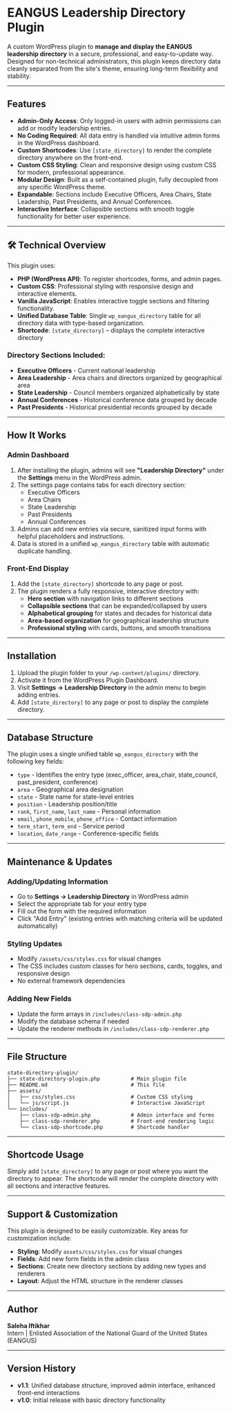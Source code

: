 # EANGUS Leadership Directory Plugin

A custom WordPress plugin to **manage and display the EANGUS leadership directory** in a secure, professional, and easy-to-update way. Designed for non-technical administrators, this plugin keeps directory data cleanly separated from the site's theme, ensuring long-term flexibility and stability.

---

## Features

- **Admin-Only Access**: Only logged-in users with admin permissions can add or modify leadership entries.
- **No Coding Required**: All data entry is handled via intuitive admin forms in the WordPress dashboard.
- **Custom Shortcodes**: Use `[state_directory]` to render the complete directory anywhere on the front-end.
- **Custom CSS Styling**: Clean and responsive design using custom CSS for modern, professional appearance.
- **Modular Design**: Built as a self-contained plugin, fully decoupled from any specific WordPress theme.
- **Expandable**: Sections include Executive Officers, Area Chairs, State Leadership, Past Presidents, and Annual Conferences.
- **Interactive Interface**: Collapsible sections with smooth toggle functionality for better user experience.

---

## 🛠️ Technical Overview

This plugin uses:

- **PHP (WordPress API)**: To register shortcodes, forms, and admin pages.
- **Custom CSS**: Professional styling with responsive design and interactive elements.
- **Vanilla JavaScript**: Enables interactive toggle sections and filtering functionality.
- **Unified Database Table**: Single `wp_eangus_directory` table for all directory data with type-based organization.
- **Shortcode**: `[state_directory]` – displays the complete interactive directory

### Directory Sections Included:
- **Executive Officers** - Current national leadership
- **Area Leadership** - Area chairs and directors organized by geographical area
- **State Leadership** - Council members organized alphabetically by state
- **Annual Conferences** - Historical conference data grouped by decade
- **Past Presidents** - Historical presidential records grouped by decade

---

## How It Works

### Admin Dashboard

1. After installing the plugin, admins will see **"Leadership Directory"** under the **Settings** menu in the WordPress admin.
2. The settings page contains tabs for each directory section:
   - Executive Officers
   - Area Chairs
   - State Leadership
   - Past Presidents
   - Annual Conferences
3. Admins can add new entries via secure, sanitized input forms with helpful placeholders and instructions.
4. Data is stored in a unified `wp_eangus_directory` table with automatic duplicate handling.

### Front-End Display

1. Add the `[state_directory]` shortcode to any page or post.
2. The plugin renders a fully responsive, interactive directory with:
   - **Hero section** with navigation links to different sections
   - **Collapsible sections** that can be expanded/collapsed by users
   - **Alphabetical grouping** for states and decades for historical data
   - **Area-based organization** for geographical leadership structure
   - **Professional styling** with cards, buttons, and smooth transitions

---

## Installation

1. Upload the plugin folder to your `/wp-content/plugins/` directory.
2. Activate it from the WordPress Plugin Dashboard.
3. Visit **Settings → Leadership Directory** in the admin menu to begin adding entries.
4. Add `[state_directory]` to any page or post to display the complete directory.

---

## Database Structure

The plugin uses a single unified table `wp_eangus_directory` with the following key fields:

- `type` - Identifies the entry type (exec_officer, area_chair, state_council, past_president, conference)
- `area` - Geographical area designation
- `state` - State name for state-level entries
- `position` - Leadership position/title
- `rank`, `first_name`, `last_name` - Personal information
- `email`, `phone_mobile`, `phone_office` - Contact information
- `term_start`, `term_end` - Service period
- `location`, `date_range` - Conference-specific fields

---

## Maintenance & Updates

### Adding/Updating Information
- Go to **Settings → Leadership Directory** in WordPress admin
- Select the appropriate tab for your entry type
- Fill out the form with the required information
- Click "Add Entry" (existing entries with matching criteria will be updated automatically)

### Styling Updates
- Modify `/assets/css/styles.css` for visual changes
- The CSS includes custom classes for hero sections, cards, toggles, and responsive design
- No external framework dependencies

### Adding New Fields
- Update the form arrays in `/includes/class-sdp-admin.php`
- Modify the database schema if needed
- Update the renderer methods in `/includes/class-sdp-renderer.php`

---

## File Structure

```
state-directory-plugin/
├── state-directory-plugin.php          # Main plugin file
├── README.md                           # This file
├── assets/
│   ├── css/styles.css                  # Custom CSS styling
│   └── js/script.js                    # Interactive JavaScript
└── includes/
    ├── class-sdp-admin.php             # Admin interface and forms
    ├── class-sdp-renderer.php          # Front-end rendering logic
    └── class-sdp-shortcode.php         # Shortcode handler
```

---

## Shortcode Usage

Simply add `[state_directory]` to any page or post where you want the directory to appear. The shortcode will render the complete directory with all sections and interactive features.

---

## Support & Customization

This plugin is designed to be easily customizable. Key areas for customization include:

- **Styling**: Modify `assets/css/styles.css` for visual changes
- **Fields**: Add new form fields in the admin class
- **Sections**: Create new directory sections by adding new types and renderers
- **Layout**: Adjust the HTML structure in the renderer classes

---

## Author

**Saleha Iftikhar**  
Intern | Enlisted Association of the National Guard of the United States (EANGUS)

---

## Version History

- **v1.1**: Unified database structure, improved admin interface, enhanced front-end interactions
- **v1.0**: Initial release with basic directory functionality
